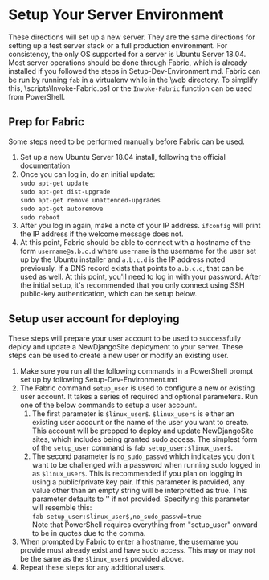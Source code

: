 Setup Your Server Environment
=============================

These directions will set up a new server.
They are the same directions for setting up a test server stack or a full production environment.
For consistency, the only OS supported for a server is Ubuntu Server 18.04.
Most server operations should be done through Fabric, which is already installed if you followed the steps in Setup-Dev-Environment.md.
Fabric can be run by running ```fab``` in a virtualenv while in the \web directory.
To simplify this, \scripts\Invoke-Fabric.ps1 or the ```Invoke-Fabric``` function can be used from PowerShell.

Prep for Fabric
---------------

Some steps need to be performed manually before Fabric can be used.

1. Set up a new Ubuntu Server 18.04 install, following the official documentation
1. Once you can log in, do an initial update:  
```sudo apt-get update```  
```sudo apt-get dist-upgrade```  
```sudo apt-get remove unattended-upgrades```  
```sudo apt-get autoremove```  
```sudo reboot```
1. After you log in again, make a note of your IP address. ```ifconfig``` will print the IP address if the welcome message does not.
1. At this point, Fabric should be able to connect with a hostname of the form ```username@a.b.c.d``` where ```username``` is the username for the user set up by the Ubuntu installer and ```a.b.c.d``` is the IP address noted previously. If a DNS record exists that points to ```a.b.c.d```, that can be used as well. At this point, you'll need to log in with your password. After the initial setup, it's recommended that you only connect using SSH public-key authentication, which can be setup below.

Setup user account for deploying
------------------------

These steps will prepare your user account to be used to successfully deploy and update a NewDjangoSite deployment to your server. These steps can be used to create a new user or modify an existing user.

1. Make sure you run all the following commands in a PowerShell prompt set up by following Setup-Dev-Environment.md
1. The Fabric command ```setup_user``` is used to configure a new or existing user account. It takes a series of required and optional parameters. Run one of the below commands to setup a user account.  
    1. The first parameter is ```$linux_user$```. ```$linux_user$``` is either an existing user account or the name of the user you want to create. This account will be prepped to deploy and update NewDjangoSite sites, which includes being granted sudo access. The simplest form of the ```setup_user``` command is ```fab setup_user:$linux_user$```.  
    1. The second parameter is ```no_sudo_passwd``` which indicates you don't want to be challenged with a password when running sudo logged in as ```$linux_user$```. This is recommended if you plan on logging in using a public/private key pair. If this parameter is provided, any value other than an empty string will be interpretted as true. This parameter defaults to '' if not provided. Specifying this parameter will resemble this:  
    ```fab setup_user:$linux_user$,no_sudo_passwd=true```  
    Note that PowerShell requires everything from "setup_user" onward to be in quotes due to the comma.
1. When prompted by Fabric to enter a hostname, the username you provide must already exist and have sudo access. This may or may not be the same as the ```$linux_user$``` provided above.
1. Repeat these steps for any additional users.
